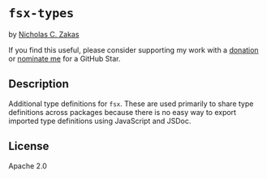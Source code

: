 # `fsx-types`

by [Nicholas C. Zakas](https://humanwhocodes.com)

If you find this useful, please consider supporting my work with a [donation](https://humanwhocodes.com/donate) or [nominate me](https://stars.github.com/nominate/) for a GitHub Star.

## Description

Additional type definitions for `fsx`. These are used primarily to share type definitions across packages because there is no easy way to export imported type definitions using JavaScript and JSDoc.

## License

Apache 2.0
